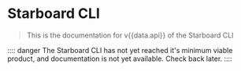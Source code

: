 <script setup>
import { data } from '../versions.data'
</script>

# Starboard CLI

> This is the documentation for v{{data.api}} of the Starboard CLI

:::: danger
The Starboard CLI has not yet reached it's minimum viable product, and documentation is not yet available. Check back
later.
::::
